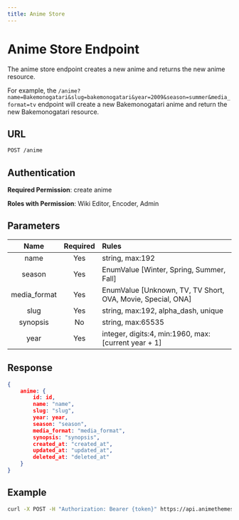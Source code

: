 ```yaml
---
title: Anime Store
---
```


# Anime Store Endpoint

The anime store endpoint creates a new anime and returns the new anime resource.

For example, the `/anime?name=Bakemonogatari&slug=bakemonogatari&year=2009&season=summer&media_format=tv` endpoint will create a new Bakemonogatari anime and return the new Bakemonogatari resource.

## URL

```sh
POST /anime
```

## Authentication

**Required Permission**: create anime

**Roles with Permission**: Wiki Editor, Encoder, Admin

## Parameters

| Name         | Required | Rules                                                       |
| :----------: | :------: | :---------------------------------------------------------- |
| name         | Yes      | string, max:192                                             |
| season       | Yes      | EnumValue [Winter, Spring, Summer, Fall]                    |
| media_format | Yes      | EnumValue [Unknown, TV, TV Short, OVA, Movie, Special, ONA] |
| slug         | Yes      | string, max:192, alpha_dash, unique                         |
| synopsis     | No       | string, max:65535                                           |
| year         | Yes      | integer, digits:4, min:1960, max:[current year + 1]         |

## Response

```json
{
    anime: {
        id: id,
        name: "name",
        slug: "slug",
        year: year,
        season: "season",
        media_format: "media_format",
        synopsis: "synopsis",
        created_at: "created_at",
        updated_at: "updated_at",
        deleted_at: "deleted_at"
    }
}
```

## Example

```bash
curl -X POST -H "Authorization: Bearer {token}" https://api.animethemes.moe/anime/
```